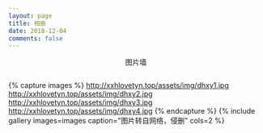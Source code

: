 ```yaml
---
layout: page
title: 相册
date: 2018-12-04
comments: false
---
```


<center>图片墙</center>

```曾经有一份真诚的爱情放在我面前，我没有珍惜，等我失去的时候我才后悔莫及，人世间最痛苦的事莫过于此。如果上天能够给我一个再来一次的机会，我会对那个女孩子说三个字：我爱你。如果非要在这份爱上加上一个期限，我希望是……一万年！
```
{% capture images %}
    http://xxhlovetyn.top/assets/img/dhxy1.jpg
    http://xxhlovetyn.top/assets/img/dhxy2.jpg
    http://xxhlovetyn.top/assets/img/dhxy3.jpg
    http://xxhlovetyn.top/assets/img/dhxy4.jpg
{% endcapture %}
{% include gallery images=images caption="图片转自网络，侵删" cols=2 %}